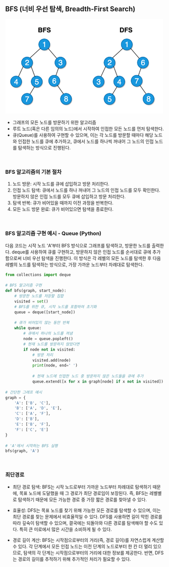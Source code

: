 ## BFS (너비 우선 탐색, Breadth-First Search)

<img src="../_assets/bfs-dfs.gif" width="500" />

<br>

- 그래프의 모든 노드를 방문하기 위한 알고리즘
- 루트 노드(혹은 다른 임의의 노드)에서 시작하여 인접한 모든 노드를 먼저 탐색한다.
- 큐(Queue)를 사용하여 구현할 수 있으며, 이는 각 노드를 방문할 때마다 해당 노드와 인접한 노드를 큐에 추가하고, 큐에서 노드를 하나씩 꺼내어 그 노드의 인접 노드를 탐색하는 방식으로 진행된다.

<br>

### BFS 알고리즘의 기본 절차

1. 노드 방문: 시작 노드를 큐에 삽입하고 방문 처리한다.
2. 인접 노드 탐색: 큐에서 노드를 하나 꺼내어 그 노드의 인접 노드를 모두 확인한다. 방문하지 않은 인접 노드를 모두 큐에 삽입하고 방문 처리한다.
3. 탐색 반복: 큐가 비어있을 때까지 이전 과정을 반복한다.
4. 모든 노드 방문 완료: 큐가 비어있으면 탐색을 종료한다.

<br>

### BFS 알고리즘 구현 예시 - Queue (Python)

다음 코드는 시작 노드 'A'부터 BFS 방식으로 그래프를 탐색하고, 방문한 노드를 출력한다. deque를 사용하여 큐를 구현하고, 방문하지 않은 인접 노드를 순서대로 큐에 추가함으로써 너비 우선 탐색을 진행한다. 이 방식은 각 레벨의 모든 노드를 탐색한 후 다음 레벨의 노드를 탐색하는 방식으로, 가장 가까운 노드부터 차례대로 탐색한다.

```python
from collections import deque

# BFS 알고리즘 구현
def bfs(graph, start_node):
    # 방문한 노드를 저장할 집합
    visited = set()
    # BFS를 위한 큐, 시작 노드를 포함하여 초기화
    queue = deque([start_node])

    # 큐가 비어있지 않는 동안 반복
    while queue:
        # 큐에서 하나의 노드를 꺼냄
        node = queue.popleft()
        # 현재 노드를 방문하지 않았다면
        if node not in visited:
            # 방문 처리
            visited.add(node)
            print(node, end=' ')

            # 현재 노드에 인접한 노드 중 방문하지 않은 노드들을 큐에 추가
            queue.extend([x for x in graph[node] if x not in visited])

# 간단한 그래프 예시
graph = {
    'A': ['B', 'C'],
    'B': ['A', 'D', 'E'],
    'C': ['A', 'F'],
    'D': ['B'],
    'E': ['B', 'F'],
    'F': ['C', 'E']
}

# 'A'에서 시작하는 BFS 실행
bfs(graph, 'A')
```

<br>

### 최단경로

- 최단 경로 탐색: BFS는 시작 노드로부터 가까운 노드부터 차례대로 탐색하기 때문에, 목표 노드에 도달했을 때 그 경로가 최단 경로임이 보장된다. 즉, BFS는 레벨별로 탐색하기 때문에 모든 가능한 경로 중 가장 짧은 경로를 찾아낼 수 있다.

- 효율성: DFS는 목표 노드를 찾기 위해 가능한 모든 경로를 탐색할 수 있으며, 이는 최단 경로를 찾는 문제에서 비효율적일 수 있다. DFS를 사용하면 길이 막힌 경로를 따라 깊숙이 탐색할 수 있으며, 결국에는 되돌아와 다른 경로를 탐색해야 할 수도 있다. 특히 큰 미로에서 많은 시간을 소비하게 될 수 있다.

- 경로 길이 계산: BFS는 시작점으로부터의 거리(즉, 경로 길이)를 자연스럽게 계산할 수 있다. 각 단계에서 모든 인접 노드는 이전 단계의 노드로부터 한 칸 더 멀리 있으므로, 탐색의 각 단계는 시작점으로부터의 거리에 대한 정보를 제공한다. 반면, DFS는 경로의 길이를 추적하기 위해 추가적인 처리가 필요할 수 있다.
